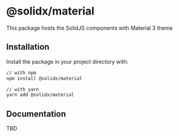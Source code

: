 # @solidx/material

This package hosts the SolidJS components with Material 3 theme

## Installation

Install the package in your project directory with:

```sh
// with npm
npm install @solidx/material

// with yarn
yarn add @solidx/material
```

## Documentation

TBD
